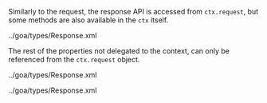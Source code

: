 Similarly to the request, the response API is accessed from `ctx.request`, but some methods are also available in the `ctx` itself.

<typedef flatten narrow name="ContextDelegatedResponse">../goa/types/Response.xml</typedef>

The rest of the properties not delegated to the context, can only be referenced from the `ctx.request` object.

<typedef flatten narrow name="BaseResponse">../goa/types/Response.xml</typedef>

<typedef flatten narrow name="Response">../goa/types/Response.xml</typedef>
<!-- <typedef flatten narrow name="BaseResponse">../goa/types/Response.xml</typedef> -->
